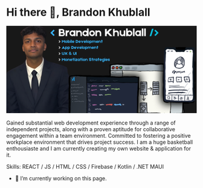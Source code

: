 # Hi there 👋, Brandon Khublall
![I am a FullStack Developer](https://github.com/BrandonKh/brandonkh/blob/main/banner.png)

Gained substantial web development experience through a range of independent projects, along with a proven aptitude for collaborative engagement within a team environment. Committed to fostering a positive workplace environment that drives project success. I am a huge basketball enthousiaste and I am currently creating my own website & application for it.


Skills: REACT / JS / HTML / CSS / Firebase / Kotlin / .NET MAUI

- 🔭 I’m currently working on this page. 




